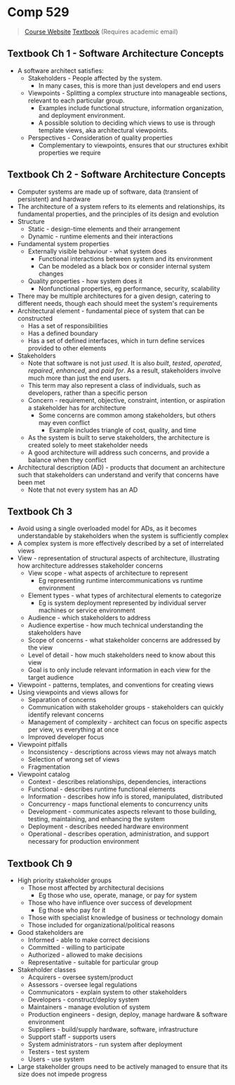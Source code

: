 # Comp 529

> [Course Website](https://cs.mcgill.ca/~martin/teaching/comp529-winter-2019/)
> [Textbook](https://www.safaribooksonline.com/library/view/software-systems-architecture/9780132906135/?ar&orpq) (Requires academic email)

## Textbook Ch 1 - Software Architecture Concepts

* A software architect satisfies:
  * Stakeholders - People affected by the system. 
    * In many cases, this is more than just developers and end users
  * Viewpoints - Splitting a complex structure into manageable sections, relevant to each particular group.
    * Examples include functional structure, information organization, and deployment environment. 
    * A possible solution to deciding which views to use is through template views, aka architectural viewpoints.
  * Perspectives - Consideration of quality properties
    * Complementary to viewpoints, ensures that our structures exhibit properties we require

## Textbook Ch 2 - Software Architecture Concepts

* Computer systems are made up of software, data (transient of persistent) and hardware
* The architecture of a system refers to its elements and relationships, its fundamental properties, and the principles of its design and evolution
* Structure
  * Static - design-time elements and their arrangement
  * Dynamic - runtime elements and their interactions
* Fundamental system properties
  * Externally visible behaviour - what system does
    * Functional interactions between system and its environment
    * Can be modeled as a black box or consider internal system changes
  * Quality properties - how system does it
    * Nonfunctional properties, eg performance, security, scalability
* There may be multiple architectures for a given design, catering to different needs, though each should meet the system's requirements
* Architectural element - fundamental piece of system that can be constructed
  * Has a set of responsibilities
  * Has a defined boundary
  * Has a set of defined interfaces, which in turn define services provided to other elements
* Stakeholders
  * Note that software is not just *used*. It is also *built*, *tested*, *operated*, *repaired*, *enhanced*, and *paid for*. As a result, stakeholders involve much more than just the end users.
  * This term may also represent a class of individuals, such as developers, rather than a specific person
  * Concern - requirement, objective, constraint, intention, or aspiration a stakeholder has for architecture
    * Some concerns are common among stakeholders, but others may even conflict
      * Example includes triangle of cost, quality, and time
  * As the system is built to serve stakeholders, the architecture is created solely to meet stakeholder needs
  * A good architecture will address such concerns, and provide a balance when they conflict
* Architectural description (AD) - products that document an architecture such that stakeholders can understand and verify that concerns have been met
  * Note that not every system has an AD

## Textbook Ch 3

* Avoid using a single overloaded model for ADs, as it becomes understandable by stakeholders when the system is sufficiently complex
* A complex system is more effectively described by a set of interrelated views
* View - representation of structural aspects of architecture, illustrating how architecture addresses stakeholder concerns
  * View scope - what aspects of architecture to represent
    * Eg representing runtime intercommunications vs runtime environment
  * Element types - what types of architectural elements to categorize
    * Eg is system deployment represented by individual server machines or service environment
  * Audience - which stakeholders to address
  * Audience expertise - how much technical understanding the stakeholders have
  * Scope of concerns - what stakeholder concerns are addressed by the view
  * Level of detail - how much stakeholders need to know about this view
  * Goal is to only include relevant information in each view for the target audience
* Viewpoint - patterns, templates, and conventions for creating views
* Using viewpoints and views allows for
  * Separation of concerns 
  * Communication with stakeholder groups - stakeholders can quickly identify relevant concerns
  * Management of complexity - architect can focus on specific aspects per view, vs everything at once
  * Improved developer focus
* Viewpoint pitfalls
  * Inconsistency - descriptions across views may not always match
  * Selection of wrong set of views 
  * Fragmentation 
* Viewpoint catalog
  * Context - describes relationships, dependencies, interactions
  * Functional - describes runtime functional elements
  * Information - describes how info is stored, manipulated, distributed
  * Concurrency - maps functional elements to concurrency units
  * Development - communicates aspects relevant to those building, testing, maintaining, and enhancing the system
  * Deployment - describes needed hardware environment
  * Operational - describes operation, administration, and support necessary for production environment

## Textbook Ch 9

* High priority stakeholder groups
  * Those most affected by architectural decisions
    * Eg those who use, operate, manage, or pay for system
  * Those who have influence over success of development
    * Eg those who pay for it
  * Those with specialist knowledge of business or technology domain
  * Those included for organizational/political reasons
* Good stakeholders are
  * Informed - able to make correct decisions
  * Committed - willing to participate
  * Authorized - allowed to make decisions
  * Representative - suitable for particular group
* Stakeholder classes
  * Acquirers - oversee system/product
  * Assessors - oversee legal regulations
  * Communicators - explain system to other stakeholders
  * Developers - construct/deploy system
  * Maintainers - manage evolution of system
  * Production engineers - design, deploy, manage hardware & software environment
  * Suppliers - build/supply hardware, software, infrastructure
  * Support staff - supports users
  * System administrators - run system after deployment
  * Testers - test system
  * Users - use system
* Large stakeholder groups need to be actively managed to ensure that its size does not impede progress